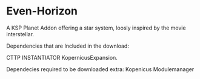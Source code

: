 # Even-Horizon 
A KSP Planet Addon offering a star system, loosly inspired by the movie interstellar.

Dependencies that are Included in the download:

CTTP
INSTANTIATOR
KopernicusExpansion.

Dependecies required to be downloaded extra:
Kopenicus
Modulemanager
